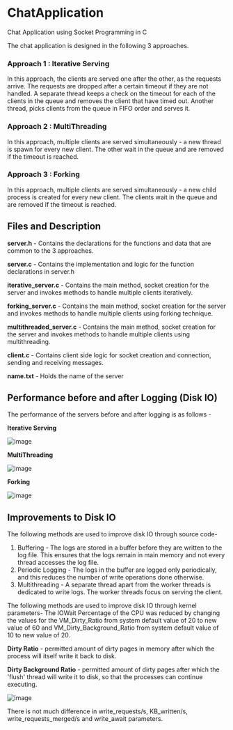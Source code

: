 # ChatApplication
Chat Application using Socket Programming in C

The chat application is designed in the following 3 approaches.

### Approach 1 : Iterative Serving
In this approach, the clients are served one after the other, as the requests arrive. The requests are dropped after a certain timeout if they are not handled. A separate thread keeps a check on the timeout for each of the clients in the queue and removes the client that have timed out. Another thread, picks clients from the queue in FIFO order and serves it.

### Approach 2 : MultiThreading
In this approach, multiple clients are served simultaneously - a new thread is spawn for every new client. The other wait in the queue and are removed if the timeout is reached.

### Approach 3 : Forking
In this approach, multiple clients are served simultaneously - a new child process is created for every new client. The clients wait in the queue and are removed if the timeout is reached. 


## Files and Description
**server.h** - Contains the declarations for the functions and data that are common to the 3 approaches.

**server.c** - Contains the implementation and logic for the function declarations in server.h

**iterative_server.c** - Contains the main method, socket creation for the server and invokes methods to handle multiple clients iteratively.

**forking_server.c** - Contains the main method, socket creation for the server and invokes methods to handle multiple clients using forking technique.

**multithreaded_server.c** - Contains the main method, socket creation for the server and invokes methods to handle multiple clients using multithreading.

**client.c** - Contains client side logic for socket creation and connection, sending and receiving messages.

**name.txt** - Holds the name of the server


## Performance before and after Logging (Disk IO)
The performance of the servers before and after logging is as follows - 

**Iterative Serving**

![image](https://github.com/aakashr02/ChatApplication/assets/87864552/9fc54b71-3fdd-4997-bf22-e08dab0f8f77)


**MultiThreading**

![image](https://github.com/aakashr02/ChatApplication/assets/87864552/55581462-0534-4f94-95d8-684161993a50)


**Forking**

![image](https://github.com/aakashr02/ChatApplication/assets/87864552/862b2390-0d36-47b1-911f-bed030e31717)


## Improvements to Disk IO

The following methods are used to improve disk IO through source code-
1. Buffering - The logs are stored in a buffer before they are written to the log file. This ensures that the logs remain in main memory and not every thread accesses the log file.
2. Periodic Logging - The logs in the buffer are logged only periodically, and this reduces the number of write operations done otherwise.
3. Multithreading - A separate thread apart from the worker threads is dedicated to write logs. The worker threads focus on serving the client.

The following methods are used to improve disk IO through kernel parameters-
The IOWait Percentage of the CPU was reduced by changing the values for the VM_Dirty_Ratio from system default value of 20 to new value of 60 and VM_Dirty_Background_Ratio from system default value of 10 to new value of 20.

**Dirty Ratio** - permitted amount of dirty pages in memory after which the process will itself write it back to disk.

**Dirty Background Ratio** - permitted amount of dirty pages after which the 'flush' thread will write it to disk, so that the processes can continue executing.

![image](https://github.com/aakashr02/ChatApplication/assets/87864552/d8fbab58-b5a2-427c-806f-465ab749ab0f)

There is not much difference in write_requests/s, KB_written/s, write_requests_merged/s and write_await parameters.

